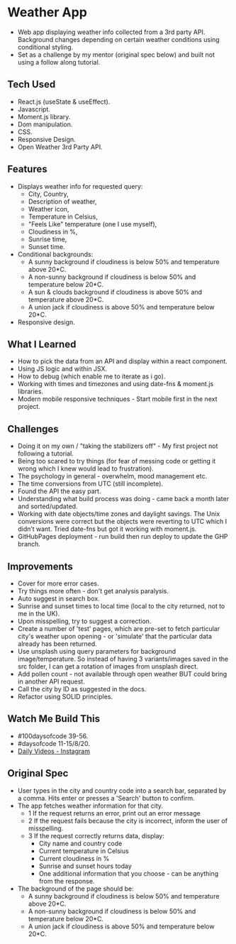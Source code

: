 # Weather App

- Web app displaying weather info collected from a 3rd party API. Background changes depending on certain weather conditions using conditional styling.
- Set as a challenge by my mentor (original spec below) and built not using a follow along tutorial.

## Tech Used

- React.js (useState & useEffect).
- Javascript.
- Moment.js library.
- Dom manipulation.
- CSS.
- Responsive Design.
- Open Weather 3rd Party API.

## Features

- Displays weather info for requested query:
  - City, Country,
  - Description of weather,
  - Weather icon,
  - Temperature in Celsius,
  - "Feels Like" temperature (one I use myself),
  - Cloudiness in %,
  - Sunrise time,
  - Sunset time.
- Conditional backgrounds:
  - A sunny background if cloudiness is below 50% and temperature above 20\*C.
  - A non-sunny background if cloudiness is below 50% and temperature below 20\*C.
  - A sun & clouds background if cloudiness is above 50% and temperature above 20\*C.
  - A union jack if cloudiness is above 50% and temperature below 20\*C.
- Responsive design.

## What I Learned

- How to pick the data from an API and display within a react component.
- Using JS logic and within JSX.
- How to debug (which enable me to iterate as i go).
- Working with times and timezones and using date-fns & moment.js libraries.
- Modern mobile responsive techniques - Start mobile first in the next project.

## Challenges

- Doing it on my own / "taking the stabilizers off" - My first project not following a tutorial.
- Being too scared to try things (for fear of messing code or getting it wrong which I knew would lead to frustration).
- The psychology in general - overwhelm, mood management etc.
- The time conversions from UTC (still incomplete).
- Found the API the easy part.
- Understanding what build process was doing - came back a month later and sorted/updated.
- Working with date objects/time zones and daylight savings. The Unix conversions were correct but the objects were reverting to UTC which I didn’t want. Tried date-fns but got it working with moment.js.
- GitHubPages deployment - run build then run deploy to update the GHP branch.

## Improvements

- Cover for more error cases.
- Try things more often - don't get analysis paralysis.
- Auto suggest in search box.
- Sunrise and sunset times to local time (local to the city returned, not to me in the UK).
- Upon misspelling, try to suggest a correction.
- Create a number of 'test' pages, which are pre-set to fetch particular city's weather upon opening - or 'simulate' that the particular data already has been returned.
- Use unsplash using query parameters for background image/temperature. So instead of having 3 variants/images saved in the src folder, I can get a rotation of images from unsplash direct.
- Add pollen count - not available through open weather BUT could bring in another API request.
- Call the city by ID as suggested in the docs.
- Refactor using SOLID principles.

## Watch Me Build This

- #100daysofcode 39-56.
- #daysofcode 11-15/8/20.
- [Daily Videos - Instagram](https://www.instagram.com/samchillcott/)

## Original Spec

- User types in the city and country code into a search bar, separated by a comma. Hits enter or presses a 'Search' button to confirm.
- The app fetches weather information for that city.
  - 1 If the request returns an error, print out an error message
  - 2 If the request fails because the city is incorrect, inform the user of misspelling.
  - 3 If the request correctly returns data, display:
    - City name and country code
    - Current temperature in Celsius
    - Current cloudiness in %
    - Sunrise and sunset hours today
    - One additional information that you choose - can be anything from the response.
- The background of the page should be:
  - A sunny background if cloudiness is below 50% and temperature above 20\*C.
  - A non-sunny background if cloudiness is below 50% and temperature below 20\*C.
  - A union jack if cloudiness is above 50% and temperature below 20\*C.

